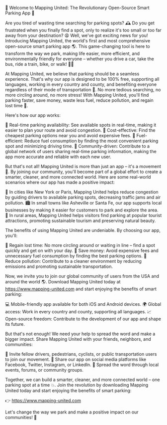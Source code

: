 🚀 Welcome to Mapping United: The Revolutionary Open-Source Smart Parking App 🚀

Are you tired of wasting time searching for parking spots? 🕰️ Do you get frustrated when you finally find a spot, only to realize it's too small or too far away from your destination? 😩 Well, we've got exciting news for you! Introducing Mapping United, the world's first and most comprehensive open-source smart parking app 🌎. This game-changing tool is here to transform the way we park, making life easier, more efficient, and environmentally friendly for everyone – whether you drive a car, take the bus, ride a train, bike, or walk! 🚶‍♀️

At Mapping United, we believe that parking should be a seamless experience. That's why our app is designed to be 100% free, supporting all languages, working in every country and county, and benefiting everyone regardless of their mode of transportation 🌈. No more tedious searching, no more circling around, no more stress! With Mapping United, you'll find parking faster, save money, waste less fuel, reduce pollution, and regain lost time 💪.

Here's how our app works:

📍 Real-time parking availability: See available spots in real-time, making it easier to plan your route and avoid congestion.
💸 Cost-effective: Find the cheapest parking options near you and avoid expensive fees.
🚗 Fuel-efficient: Reduce fuel consumption by finding the most convenient parking spot and minimizing driving time.
🌟 Community-driven: Contribute to a global network of users sharing real-time parking information, making the app more accurate and reliable with each new user.

But that's not all! Mapping United is more than just an app – it's a movement 🚀. By joining our community, you'll become part of a global effort to create a smarter, cleaner, and more connected world. Here are some real-world scenarios where our app has made a positive impact:

🌆 In cities like New York or Paris, Mapping United helps reduce congestion by guiding drivers to available parking spots, decreasing traffic jams and air pollution.
🏙️ In small towns like Asheville or Santa Fe, our app supports local businesses by making it easier for customers to park and explore the area.
🌳 In rural areas, Mapping United helps visitors find parking at popular tourist attractions, promoting sustainable tourism and preserving natural beauty.

The benefits of using Mapping United are undeniable. By choosing our app, you'll:

💪 Regain lost time: No more circling around or waiting in line – find a spot quickly and get on with your day.
💸 Save money: Avoid expensive fees and unnecessary fuel consumption by finding the best parking options.
🌟 Reduce pollution: Contribute to a cleaner environment by reducing emissions and promoting sustainable transportation.

Now, we invite you to join our global community of users from the USA and around the world 🌎. Download Mapping United today at https://www.mapping-united.com and start enjoying the benefits of smart parking:

💻 Mobile-friendly app available for both iOS and Android devices.
🌍 Global access: Work in every country and county, supporting all languages.
📈 Open-source freedom: Contribute to the development of our app and shape its future.

But that's not enough! We need your help to spread the word and make a bigger impact. Share Mapping United with your friends, neighbors, and communities:

👫 Invite fellow drivers, pedestrians, cyclists, or public transportation users to join our movement.
📱 Share our app on social media platforms like Facebook, Twitter, Instagram, or LinkedIn.
💬 Spread the word through local events, forums, or community groups.

Together, we can build a smarter, cleaner, and more connected world – one parking spot at a time 💥. Join the revolution by downloading Mapping United today and start enjoying the benefits of smart parking:

👉 https://www.mapping-united.com

Let's change the way we park and make a positive impact on our communities! 🌟